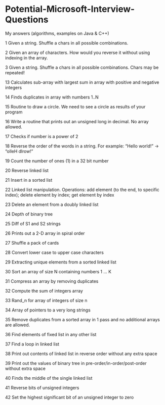 ﻿# Potential-Microsoft-Interview-Questions
﻿My answers (algorithms, examples on Java &amp; C++)


1	Given a string. Shuffle a chars in all possible combinations.

2	Given an array of characters.  How would you reverse it without using indexing in the array.

3	Given a string. Shuffle a chars in all possible combinations. Chars may be repeated!

13	Calculates sub-array with largest sum in array with positive and negative integers

14	Finds duplicates in array with numbers 1..N 

15	Routine to draw a circle. We need to see a circle as results of your program 

16	Write a routine that prints out an unsigned long in decimal. No array allowed. 

17	Checks if number is a power of 2 

18	Reverse the order of the words in a string. For example: “Hello world!” -> “olleH dlrow!”

19	Count the number of ones (1) in a 32 bit number

20	Reverse linked list

21	Insert in a sorted list

22	Linked list manipulation. Operations: add element (to the end, to specific index); delete element by index; get element by index

23	Delete an element from a doubly linked list

24	Depth of binary tree

25	Diff of S1 and S2 strings

26	Prints out a 2-D array in spiral order

27	Shuffle a pack of cards

28	Convert lower case to upper case characters

29	Extracting unique elements from a sorted linked list

30	Sort an array of size N containing numbers 1 ... K

31	Compress an array by removing duplicates

32	Compute the sum of integers array

33	Rand_n for array of integers of size n

34	Array of pointers to a very long strings

35	Remove duplicates from a sorted array in 1 pass and no additional arrays are allowed.

36	Find elements of fixed list in any other list

37	Find a loop in linked list

38	Print out contents of linked list in reverse order without any extra space

39	Print out the values of binary tree in pre-order/in-order/post-order without extra space

40	Finds the middle of the single linked list

41	Reverse bits of unsigned integers

42	Set the highest significant bit of an unsigned integer to zero
